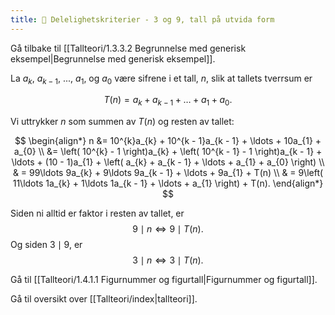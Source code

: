 ```yaml
---
title: 📄 Delelighetskriterier - 3 og 9, tall på utvida form
---
```

Gå tilbake til [[Tallteori/1.3.3.2 Begrunnelse med generisk eksempel|Begrunnelse med generisk eksempel]].

La $a_{k}$, $a_{k - 1}$, ..., $a_{1}$, og $a_{0}$ være sifrene i et tall, $n$, slik at tallets tverrsum er

$$T(n) = a_{k} + a_{k - 1} + \ldots + a_{1} + a_{0}.$$

Vi uttrykker $n$ som summen av $T(n)$ og resten av tallet:

$$
\begin{align*} 
n
&= 10^{k}a_{k} + 10^{k - 1}a_{k - 1} + \ldots + 10a_{1} + a_{0}
\\
&= \left( 10^{k} - 1 \right)a_{k} + \left( 10^{k - 1} - 1 \right)a_{k - 1} + \ldots + (10 - 1)a_{1} + \left( a_{k} + a_{k - 1} + \ldots + a_{1} + a_{0} \right)
\\
& = 99\ldots 9a_{k} + 9\ldots 9a_{k - 1} + \ldots + 9a_{1} + T(n)
\\
& = 9\left( 11\ldots 1a_{k} + 1\ldots 1a_{k - 1} + \ldots + a_{1} \right) + T(n).
\end{align*} 
$$

Siden ni alltid er faktor i resten av tallet, er
$$
9 \mid n \Leftrightarrow 9 \mid T(n).
$$
Og siden $3 \mid 9$, er
$$
3 \mid n \Leftrightarrow 3 \mid T(n).
$$






Gå til [[Tallteori/1.4.1.1 Figurnummer og figurtall|Figurnummer og figurtall]].


Gå til oversikt over [[Tallteori/index|tallteori]].